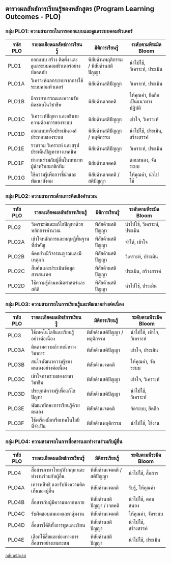 ## ตารางผลลัพธ์การเรียนรู้ของหลักสูตร (Program Learning Outcomes - PLO)

### กลุ่ม PLO1: ความสามารถในการออกแบบและดูแลระบบคอมพิวเตอร์

| รหัส PLO | รายละเอียดผลลัพธ์การเรียนรู้ | มิติการเรียนรู้ | ระดับตามพีระมิด Bloom |
|----------|-------------------------------|------------------|--------------------------|
| PLO1     | ออกแบบ สร้าง ติดตั้ง และดูแลระบบคอมพิวเตอร์อย่างปลอดภัย | พิสัยด้านพฤติกรรม / พิสัยด้านสติปัญญา | นำไปใช้, วิเคราะห์, ประเมิน |
| PLO1A    | วิเคราะห์ผลกระทบจากการใช้ระบบคอมพิวเตอร์ | พิสัยด้านสติปัญญา | วิเคราะห์, ประเมิน |
| PLO1B    | มีจรรยาบรรณและความรับผิดชอบในวิชาชีพ | พิสัยด้านเจตคติ | ให้คุณค่า, ยึดถือเป็นแนวทางปฏิบัติ |
| PLO1C    | วิเคราะห์ปัญหา และอธิบายความต้องการของระบบ | พิสัยด้านสติปัญญา | เข้าใจ, วิเคราะห์ |
| PLO1D    | ออกแบบหรือประเมินองค์ประกอบของระบบ | พิสัยด้านสติปัญญา / พฤติกรรม | นำไปใช้, ประเมิน, สร้างสรรค์ |
| PLO1E    | รวบรวม วิเคราะห์ และสรุปประเด็นปัญหาทางเทคนิค | พิสัยด้านสติปัญญา | วิเคราะห์, ประเมิน |
| PLO1F    | ทำงานร่วมกับผู้อื่นในบทบาทผู้นำหรือสมาชิกทีม | พิสัยด้านเจตคติ | ตอบสนอง, จัดระบบ |
| PLO1G    | ใช้ความรู้เพื่อการชี้นำและพัฒนาสังคม | พิสัยด้านเจตคติ / สติปัญญา | ให้คุณค่า, นำไปใช้ |

### กลุ่ม PLO2: ความสามารถด้านการคิดเชิงคำนวณ

| รหัส PLO | รายละเอียดผลลัพธ์การเรียนรู้ | มิติการเรียนรู้ | ระดับตามพีระมิด Bloom |
|----------|-------------------------------|------------------|--------------------------|
| PLO2     | วิเคราะห์และแก้ไขปัญหาด้วยหลักการคำนวณ | พิสัยด้านสติปัญญา | นำไปใช้, วิเคราะห์, ประเมิน |
| PLO2A    | เข้าใจหลักการและทฤษฎีพื้นฐานที่สำคัญ | พิสัยด้านสติปัญญา | จำได้, เข้าใจ |
| PLO2B    | คิดอย่างมีวิจารณญาณและมีเหตุผล | พิสัยด้านสติปัญญา | วิเคราะห์, ประเมิน |
| PLO2C    | สืบค้นและประเมินข้อมูลสารสนเทศ | พิสัยด้านสติปัญญา | ประเมิน, สร้างสรรค์ |
| PLO2D    | ใช้ความรู้ด้านคณิตศาสตร์และสถิติ | พิสัยด้านสติปัญญา | นำไปใช้, ประเมิน |

### กลุ่ม PLO3: ความสามารถในการเรียนรู้และพัฒนาอย่างต่อเนื่อง

| รหัส PLO | รายละเอียดผลลัพธ์การเรียนรู้ | มิติการเรียนรู้ | ระดับตามพีระมิด Bloom |
|----------|-------------------------------|------------------|--------------------------|
| PLO3     | ใช้เทคโนโลยีและเรียนรู้อย่างต่อเนื่อง | พิสัยด้านสติปัญญา / พฤติกรรม | นำไปใช้, เข้าใจ, วิเคราะห์ |
| PLO3A    | ติดตามความก้าวหน้าทางวิชาการ | พิสัยด้านสติปัญญา | เข้าใจ, ประเมิน |
| PLO3B    | สนใจพัฒนาความรู้ของตนเองอย่างต่อเนื่อง | พิสัยด้านเจตคติ | ให้คุณค่า, จัดระบบ |
| PLO3C    | เข้าใจภาพรวมของสาขาวิชาชีพ | พิสัยด้านสติปัญญา | เข้าใจ, วิเคราะห์ |
| PLO3D    | ประยุกต์ความรู้เพื่อแก้ไขปัญหา | พิสัยด้านสติปัญญา | นำไปใช้, วิเคราะห์ |
| PLO3E    | พัฒนาทักษะการเรียนรู้ด้วยตนเอง | พิสัยด้านเจตคติ | จัดระบบ, ยึดถือ |
| PLO3F    | ใช้เครื่องมือหรือเทคโนโลยีที่จำเป็น | พิสัยด้านพฤติกรรม | นำไปใช้, ใช้งาน |

### กลุ่ม PLO4: ความสามารถในการสื่อสารและทำงานร่วมกับผู้อื่น

| รหัส PLO | รายละเอียดผลลัพธ์การเรียนรู้ | มิติการเรียนรู้ | ระดับตามพีระมิด Bloom |
|----------|-------------------------------|------------------|--------------------------|
| PLO4     | สื่อสารภาษาไทย/อังกฤษ และทำงานร่วมกับผู้อื่น | พิสัยด้านเจตคติ / สติปัญญา | นำไปใช้, สื่อสาร |
| PLO4A    | เคารพสิทธิ และรับฟังความคิดเห็นของผู้อื่น | พิสัยด้านเจตคติ | รับรู้, ให้คุณค่า |
| PLO4B    | สื่อสารกับผู้มีความหลากหลาย | พิสัยด้านสติปัญญา / เจตคติ | นำไปใช้, ตอบสนอง |
| PLO4C    | รับผิดชอบตนเองและกลุ่มงาน | พิสัยด้านเจตคติ | ให้คุณค่า, จัดระบบ |
| PLO4D    | สื่อสารได้ดีทั้งการพูดและเขียน | พิสัยด้านสติปัญญา | นำไปใช้, สร้างสรรค์ |
| PLO4E    | เลือกใช้สื่อและช่องทางการสื่อสารอย่างเหมาะสม | พิสัยด้านสติปัญญา | นำไปใช้, ประเมิน |

[กลับหน้าแรก](https://github.com/CPE-RMUTL/.github/blob/main/profile/README.md)
